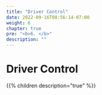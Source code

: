 ```yaml
---
title: "Driver Control"
date: 2022-09-16T08:56:14-07:00
weight: 6
chapter: true
pre: "<b>6. </b>"
description: ""
---
```


# Driver Control

{{% children description="true" %}}
